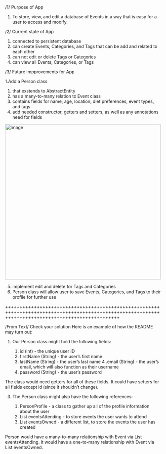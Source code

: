 /1/ Purpose of App

  1. To store, view, and edit a database of Events in a way that is easy for a user to access and modify.

/2/ Current state of App

  1. connected to persistent database
  2. can create Events, Categories, and Tags that can be add and related to each other
  3. can not edit or delete Tags or Categories
  4. can view all Events, Categories, or Tags


/3/ Future impprovements for App

1.Add a Person class 
  1. that exstends to AbstractEntity
  2. has a many-to-many relation to Event class
  3. contains fields for name, age, location, diet preferences, event types, and tags
  4. add needed constructor, getters and setters, as well as any annotations need for fields
<img width="503" alt="image" src="https://github.com/chrimcha/CodingEventsJava/assets/147195321/eb242336-492d-47c6-a836-fe7f48bc20f0">

  5. implement edit and delete for Tags and Categories
  6. Person class will allow user to save Events, Categories, and Tags to their profile for further use

++++++++++++++++++++++++++++++++++++++++++++++++++++++++++++++++++++++++++++++++++++++++++++++++++++++++++++++++++++++++++++++++++++++++++++++++++++

/From Text/ Check your solution
Here is an example of how the README may turn out:

1. Our Person class might hold the following fields:
   
    1. id (int) - the unique user ID
    2. firstName (String) - the user’s first name
    3. lastName (String) - the user’s last name
    4 .email (String) - the user’s email, which will also function as their username
    5. password (String) - the user’s password
       
  The class would need getters for all of these fields.
  It could have setters for all fields except id (since it shouldn’t change).

3. The Person class might also have the following references:
   
    1. PersonProfile - a class to gather up all of the profile information about the user
    2. List<Events> eventsAttending - to store events the user wants to attend
    3. List<Events> eventsOwned - a different list, to store the events the user has created
       
  Person would have a many-to-many relationship with Event via List<Events> eventsAttending.
  It would have a one-to-many relationship with Event via List<Events> eventsOwned.

